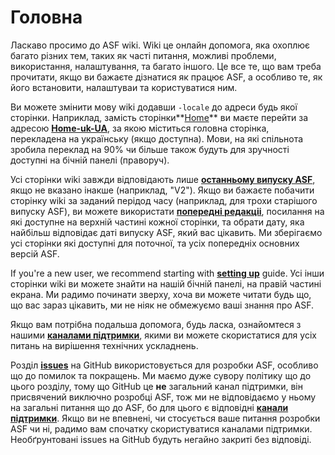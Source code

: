 # Головна

Ласкаво просимо до ASF wiki. Wiki це онлайн допомога, яка охоплює багато різних тем, таких як часті питання, можливі проблеми, використання, налаштування, та багато іншого. Це все те, що вам треба прочитати, якщо ви бажаєте дізнатися як працює ASF, а особливо те, як його встановити, налаштуваи та користуватися ним.

Ви можете змінити мову wiki додавши `-locale` до адреси будь якої сторінки. Наприклад, замість сторінки**[Home](https://github.com/JustArchiNET/ArchiSteamFarm/wiki/Home)** ви маєте перейти за адресою **[Home-uk-UA](https://github.com/JustArchiNET/ArchiSteamFarm/wiki/Home-uk-UA)**, за якою міститься головна сторінка, перекладена на українську (якщо доступна). Мови, на які спільнота зробила переклад на 90% чи більше також будуть для зручності доступні на бічній панелі (праворуч).

Усі сторінки wiki завжди відповідають лише **[останньому випуску ASF](https://github.com/JustArchiNET/ArchiSteamFarm/releases)**, якщо не вказано інакше (наприклад, "V2"). Якщо ви бажаєте побачити сторінку wiki за заданий перідод часу (наприклад, для трохи старішого випуску ASF), ви можете використати **[попередні редакціі](https://github.com/JustArchiNET/ArchiSteamFarm/wiki/_history)**, посилання на які доступне на верхній частині кожної сторінки, та обрати дату, яка найбільш відповідає даті випуску ASF, який вас цікавить. Ми зберігаємо усі сторінки які доступні для поточної, та усіх попередніх основних версій ASF.

If you're a new user, we recommend starting with **[setting up](https://github.com/JustArchiNET/ArchiSteamFarm/wiki/Setting-up)** guide. Усі інши сторінки wiki ви можете знайти на нашій бічній панелі, на правій частині екрана. Ми радимо починати зверху, хоча ви можете читати будь що, що вас зараз цікавить, ми не ніяк не обмежуємо ваші знання про ASF.

Якщо вам потрібна подальша допомога, будь ласка, ознайомтеся з нашими **[каналами підтримки](https://github.com/JustArchiNET/ArchiSteamFarm/blob/main/.github/SUPPORT.md)**, якими ви можете скористатися для усіх питань на вирішення технічних ускладнень.

Розділ **[issues](https://github.com/JustArchiNET/ArchiSteamFarm/issues)** на GitHub використовується для розробки ASF, особливо що до помилок та покращень. Ми маємо дуже сувору політику що до цього розділу, тому що GitHub це **не** загальний канал підтримки, він присвячений виключно розробці ASF, тож ми не відповідаємо у ньому на загальні питання що до ASF, бо для цього є відповідні **[канали підтримки](https://github.com/JustArchiNET/ArchiSteamFarm/blob/main/.github/SUPPORT.md)**. Якщо ви не впевнені, чи стосується ваше питання розробки ASF чи ні, радимо вам спочатку скористуватися каналами підтримки. Необґрунтовані issues на GitHub будуть негайно закриті без відповіді.